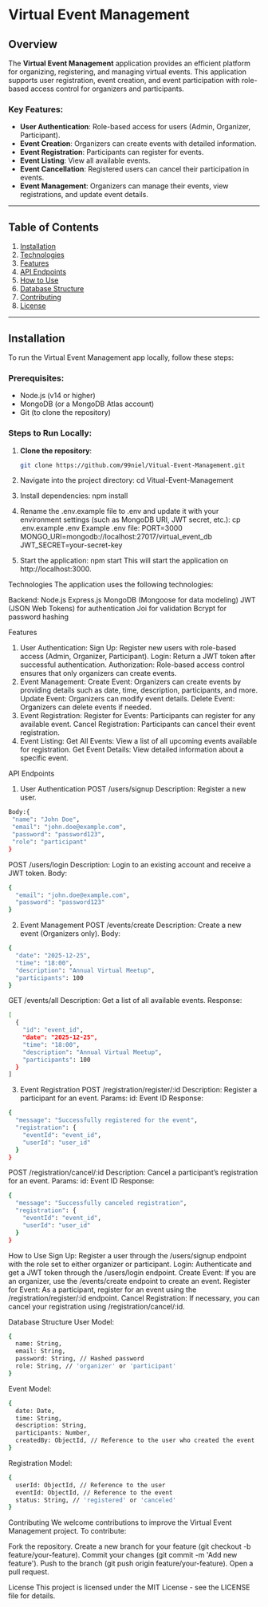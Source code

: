 # Virtual Event Management

## Overview

The **Virtual Event Management** application provides an efficient platform for organizing, registering, and managing virtual events. This application supports user registration, event creation, and event participation with role-based access control for organizers and participants.

### Key Features:

- **User Authentication**: Role-based access for users (Admin, Organizer, Participant).
- **Event Creation**: Organizers can create events with detailed information.
- **Event Registration**: Participants can register for events.
- **Event Listing**: View all available events.
- **Event Cancellation**: Registered users can cancel their participation in events.
- **Event Management**: Organizers can manage their events, view registrations, and update event details.

---

## Table of Contents

1. [Installation](#installation)
2. [Technologies](#technologies)
3. [Features](#features)
4. [API Endpoints](#api-endpoints)
5. [How to Use](#how-to-use)
6. [Database Structure](#database-structure)
7. [Contributing](#contributing)
8. [License](#license)

---

## Installation

To run the Virtual Event Management app locally, follow these steps:

### Prerequisites:

- Node.js (v14 or higher)
- MongoDB (or a MongoDB Atlas account)
- Git (to clone the repository)

### Steps to Run Locally:

1. **Clone the repository**:
   ```bash
   git clone https://github.com/99niel/Vitual-Event-Management.git


2. Navigate into the project directory:
  cd Vitual-Event-Management

3. Install dependencies:
  npm install

4. Rename the .env.example file to .env and update it with your environment settings (such as MongoDB URI, JWT secret, etc.):
  cp .env.example .env
  Example .env file:
    PORT=3000
    MONGO_URI=mongodb://localhost:27017/virtual_event_db
    JWT_SECRET=your-secret-key

5. Start the application:
    npm start
   This will start the application on http://localhost:3000.


Technologies
  The application uses the following technologies:
  
  Backend:
  Node.js
  Express.js
  MongoDB (Mongoose for data modeling)
  JWT (JSON Web Tokens) for authentication
  Joi for validation
  Bcrypt for password hashing


Features
  1. User Authentication:
  Sign Up: Register new users with role-based access (Admin, Organizer, Participant).
  Login: Return a JWT token after successful authentication.
  Authorization: Role-based access control ensures that only organizers can create events.
  2. Event Management:
  Create Event: Organizers can create events by providing details such as date, time, description, participants, and more.
  Update Event: Organizers can modify event details.
  Delete Event: Organizers can delete events if needed.
  3. Event Registration:
  Register for Events: Participants can register for any available event.
  Cancel Registration: Participants can cancel their event registration.
  4. Event Listing:
  Get All Events: View a list of all upcoming events available for registration.
  Get Event Details: View detailed information about a specific event.

API Endpoints
1. User Authentication
POST /users/signup
Description: Register a new user.
 ```bash
Body:{
  "name": "John Doe",
  "email": "john.doe@example.com",
  "password": "password123",
  "role": "participant"
}
```

POST /users/login
Description: Login to an existing account and receive a JWT token.
Body:
```bash
{
  "email": "john.doe@example.com",
  "password": "password123"
}
```

2. Event Management
POST /events/create
Description: Create a new event (Organizers only).
Body:
```bash
{
  "date": "2025-12-25",
  "time": "18:00",
  "description": "Annual Virtual Meetup",
  "participants": 100
}
```

GET /events/all
Description: Get a list of all available events.
Response:
```bash
[
  {
    "id": "event_id",
    "date": "2025-12-25",
    "time": "18:00",
    "description": "Annual Virtual Meetup",
    "participants": 100
  }
]
```

3. Event Registration
POST /registration/register/:id
Description: Register a participant for an event.
Params:
id: Event ID
Response:
```bash
{
  "message": "Successfully registered for the event",
  "registration": {
    "eventId": "event_id",
    "userId": "user_id"
  }
}
```

POST /registration/cancel/:id
Description: Cancel a participant’s registration for an event.
Params:
id: Event ID
Response:
```bash
{
  "message": "Successfully canceled registration",
  "registration": {
    "eventId": "event_id",
    "userId": "user_id"
  }
}
```

How to Use
Sign Up: Register a user through the /users/signup endpoint with the role set to either organizer or participant.
Login: Authenticate and get a JWT token through the /users/login endpoint.
Create Event: If you are an organizer, use the /events/create endpoint to create an event.
Register for Event: As a participant, register for an event using the /registration/register/:id endpoint.
Cancel Registration: If necessary, you can cancel your registration using /registration/cancel/:id.

Database Structure
User Model:
```bash
{
  name: String,
  email: String,
  password: String, // Hashed password
  role: String, // 'organizer' or 'participant'
}
```
Event Model:
```bash
{
  date: Date,
  time: String,
  description: String,
  participants: Number,
  createdBy: ObjectId, // Reference to the user who created the event
}

```
Registration Model:
```bash
{
  userId: ObjectId, // Reference to the user
  eventId: ObjectId, // Reference to the event
  status: String, // 'registered' or 'canceled'
}

```

Contributing
We welcome contributions to improve the Virtual Event Management project. To contribute:

Fork the repository.
Create a new branch for your feature (git checkout -b feature/your-feature).
Commit your changes (git commit -m 'Add new feature').
Push to the branch (git push origin feature/your-feature).
Open a pull request.

License
This project is licensed under the MIT License - see the LICENSE file for details.

